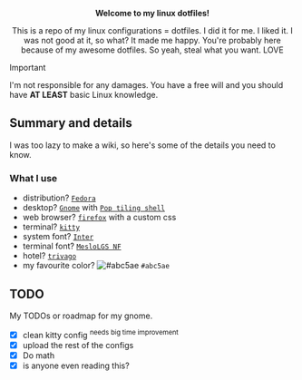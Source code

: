 <p align=center>
  
  <b>
		Welcome to my linux dotfiles!
	</b>
  
</p>

<p align='center'>
	This is a repo of my linux configurations = dotfiles. I did it for me. I liked it. I was not good at it, so what? It made me happy. You're probably here because of my awesome dotfiles. So yeah, steal what you want. LOVE
</p>


> [!IMPORTANT]
> I'm not responsible for any damages. You have a free will and you should have **AT LEAST** basic Linux knowledge.


## Summary and details
I was too lazy to make a wiki, so here's some of the details you need to know.

### What I use

- distribution? [`Fedora`](https://fedoraproject.org/)
- desktop? [`Gnome`](https://www.gnome.org/) with [`Pop tiling shell`](https://github.com/pop-os/shell)
- web browser? [`firefox`](https://www.mozilla.org/) with a custom css
- terminal? [`kitty`](https://github.com/kovidgoyal/kitty)
- system font? [`Inter`](https://github.com/rsms/inter/)
- terminal font? [`MesloLGS NF`](https://github.com/romkatv/powerlevel10k#meslo-nerd-font-patched-for-powerlevel10k)
- hotel? [`trivago`](https://www.trivago.com/)
- my favourite color? ![#abc5ae](https://placehold.co/15/abc5ae/abc5ae?text=+) `#abc5ae`

## TODO

My TODOs or roadmap for my gnome.

- [x] clean kitty config <sup>needs big time improvement</sup>
- [x] upload the rest of the configs
- [x] Do math
- [x] is anyone even reading this?
